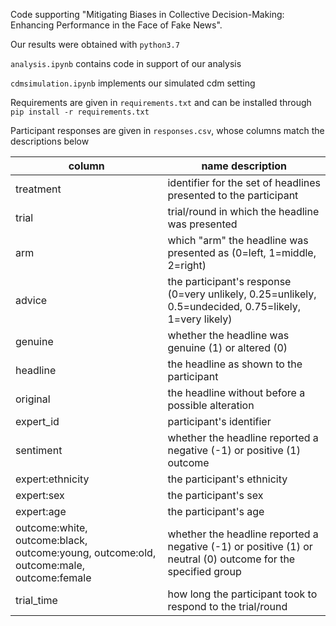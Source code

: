 Code supporting "Mitigating Biases in Collective Decision-Making: Enhancing Performance in the Face of Fake News". 

Our results were obtained with ```python3.7```

```analysis.ipynb``` contains code in support of our analysis

```cdmsimulation.ipynb``` implements our simulated cdm setting

Requirements are given in ```requirements.txt``` and can be installed through ```pip install -r requirements.txt```

Participant responses are given in ```responses.csv```, whose columns match the descriptions below

| column | name	description | 
| ------------- | ------------- |
| treatment	| identifier for the set of headlines presented to the participant | 
| trial	| trial/round in which the headline was presented  | 
| arm	| which "arm" the headline was presented as (0=left, 1=middle, 2=right) | 
| advice	| the participant's response (0=very unlikely, 0.25=unlikely, 0.5=undecided, 0.75=likely, 1=very likely) | 
| genuine	| whether the headline was genuine (1) or altered (0) | 
| headline	| the headline as shown to the participant | 
| original	| the headline without before a possible alteration | 
| expert_id	| participant's identifier | 
| sentiment	| whether the headline reported a negative (-1) or positive (1) outcome | 
| expert:ethnicity	| the participant's ethnicity | 
| expert:sex	| the participant's sex | 
| expert:age	| the participant's age | 
| outcome:white, outcome:black, outcome:young, outcome:old, outcome:male, outcome:female	| whether the headline reported a negative (-1) or positive (1) or neutral (0) outcome for the specified group | 
| trial_time	| how long the participant took to respond to the trial/round | 

